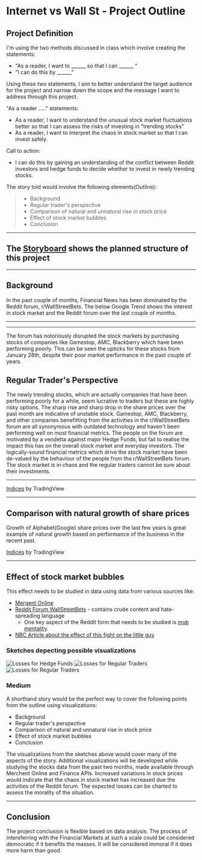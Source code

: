 # Internet vs Wall St - Project Outline

## Project Definition

I'm using the two methods discussed in class which involve creating the statements: 

* "As a reader, I want to ______ so that I can ______ " 
* "I can do this by ______" 

Using these two statements, I aim to better understand the target audience for the project and narrow down the scope and the message I want to address through this project. 

"As a reader ....." statements:
* As a reader, I want to understand the unusual stock market fluctuations better so that I can assess the risks of investing in "trending stocks"
* As a reader, I want to interpret the chaos in stock market so that I can invest safely.

Call to action: 
* I can do this by gaining an understanding of the conflict between Reddit investors and hedge funds to decide whether to invest in newly trending stocks. 

The story told would involve the following elements(Outline): 
> * Background
> * Regular trader's perspective
> * Comparison of natural and unnatural rise in stock price
> * Effect of stock market bubbles
> * Conclusion

_______

## The [Storyboard](/portfolio-viz/storyboard.html) shows the planned structure of this project

_______

## Background
In the past couple of months, Financial News has been dominated by the Reddit forum, r/WallStreetBets. The below Google Trend shows the interest in stock market and the Reddit forum over the last couple of months. 

_______

<script type="text/javascript" src="https://ssl.gstatic.com/trends_nrtr/2431_RC04/embed_loader.js"></script> <script type="text/javascript"> trends.embed.renderExploreWidget("TIMESERIES", {"comparisonItem":[{"keyword":"Stock market","geo":"US","time":"2021-01-01 2021-02-28"},{"keyword":"/g/11j8_7q6wl","geo":"US","time":"2021-01-01 2021-02-28"}],"category":0,"property":""}, {"exploreQuery":"date=2021-01-01%202021-02-28&geo=US&q=Stock%20market,%2Fg%2F11j8_7q6wl","guestPath":"https://trends.google.com:443/trends/embed/"}); </script> 

_____

The forum has notoriously disrupted the stock markets by purchasing stocks of companies like Gamestop, AMC, Blackberry which have been performing poorly. This can be seen the upticks for these stocks from January 28th, despite their poor market performance in the past couple of years. 


## Regular Trader's Perspective
The newly trending stocks, which are actually companies that have been performing poorly for a while, seem lucrative to traders but these are highly risky options. The sharp rise and sharp drop in the share prices over the past month are indicative of unstable stock. 
Gamestop, AMC, Blackberry, and other companies benefitting from the activities in the r/WallStreetBets forum are all synonymous with outdated technology and haven't been performing well on most financial metrics. The people on the forum are motivated by a vendetta against major Hedge Funds, but fail to realise the impact this has on the overall stock market and everyday investors. The logically-sound financial metrics which drive the stock market have been de-valued by the behaviour of the people from the r/WallStreetBets forum. The stock market is in chaos and the regular traders cannot be sure about their investments. 

_____

<!-- TradingView Widget BEGIN -->
<div class="tradingview-widget-container">
  <div class="tradingview-widget-container__widget"></div>
  <div class="tradingview-widget-copyright"><a href="https://www.tradingview.com/markets/indices/" rel="noopener" target="_blank"><span class="blue-text">Indices</span></a> by TradingView</div>
  <script type="text/javascript" src="https://s3.tradingview.com/external-embedding/embed-widget-market-overview.js" async>
  {
  "colorTheme": "dark",
  "dateRange": "3M",
  "showChart": true,
  "locale": "en",
  "width": "100%",
  "height": "100%",
  "largeChartUrl": "",
  "isTransparent": false,
  "showSymbolLogo": true,
  "plotLineColorGrowing": "rgba(25, 118, 210, 1)",
  "plotLineColorFalling": "rgba(25, 118, 210, 1)",
  "gridLineColor": "rgba(42, 46, 57, 1)",
  "scaleFontColor": "rgba(120, 123, 134, 1)",
  "belowLineFillColorGrowing": "rgba(33, 150, 243, 0.12)",
  "belowLineFillColorFalling": "rgba(33, 150, 243, 0.12)",
  "symbolActiveColor": "rgba(33, 150, 243, 0.12)",
  "tabs": [
    {
      "title": "Indices",
      "symbols": [
        {
          "s": "GME"
        },
        {
          "s": "NYSE:BB"
        },
        {
          "s": "NYSE:AMC"
        }
      ],
      "originalTitle": "Indices"
    }
  ]
}
  </script>
</div>
<!-- TradingView Widget END -->

_____

## Comparison with natural growth of share prices

Growth of Alphabet(Google) share prices over the last few years is great example of natural growth based on performance of the business in the recent past. 

<!-- TradingView Widget BEGIN -->
<div class="tradingview-widget-container">
  <div class="tradingview-widget-container__widget"></div>
  <div class="tradingview-widget-copyright"><a href="https://www.tradingview.com/markets/indices/" rel="noopener" target="_blank"><span class="blue-text">Indices</span></a> by TradingView</div>
  <script type="text/javascript" src="https://s3.tradingview.com/external-embedding/embed-widget-market-overview.js" async>
  {
  "colorTheme": "dark",
  "dateRange": "ALL",
  "showChart": true,
  "locale": "en",
  "width": "100%",
  "height": "100%",
  "largeChartUrl": "",
  "isTransparent": false,
  "showSymbolLogo": true,
  "plotLineColorGrowing": "rgba(25, 118, 210, 1)",
  "plotLineColorFalling": "rgba(25, 118, 210, 1)",
  "gridLineColor": "rgba(42, 46, 57, 1)",
  "scaleFontColor": "rgba(120, 123, 134, 1)",
  "belowLineFillColorGrowing": "rgba(33, 150, 243, 0.12)",
  "belowLineFillColorFalling": "rgba(33, 150, 243, 0.12)",
  "symbolActiveColor": "rgba(33, 150, 243, 0.12)",
  "tabs": [
    {
      "title": "Indices",
      "symbols": [
        {
          "s": "NASDAQ:GOOGL"
        }
      ],
      "originalTitle": "Indices"
    }
  ]
}
  </script>
</div>
<!-- TradingView Widget END -->

_______

## Effect of stock market bubbles

This effect needs to be studied in data using data from various sources like: 

* [Mergent Online](https://cmu.idm.oclc.org/login?url=http://www.mergentonline.com/login.php)
* [Reddit Forum WallStreetBets](https://www.reddit.com/r/wallstreetbets/) - contains crude content and hate-spreading language
  * One key aspect of the Reddit form that needs to be studied is [mob mentality](https://www.nbcnews.com/think/opinion/gamestop-trades-meme-investing-make-stocks-ponzi-scheme-hurts-little-ncna1257680). 
* [NBC Article about the effect of this fight on the little guy](https://www.nbcnews.com/think/opinion/gamestop-trades-meme-investing-make-stocks-ponzi-scheme-hurts-little-ncna1257680) 

### Sketches depecting possible visualizations 

<img src="/portfolio-viz/images/Final Project Sketch_4.jpg" alt="Losses for Hedge Funds">

<img src="/portfolio-viz/images/Final Project Sketch_3.jpg" alt="Losses for Regular Traders">

<img src="/portfolio-viz/images/Final Project Sketch_2.jpg" alt="Losses for Regular Traders">


### Medium

A shorthand story would be the perfect way to cover the following points from the outline using visualizations: 
* Background
* Regular trader's perspective
* Comparison of natural and unnatural rise in stock price
* Effect of stock market bubbles
* Conclusion

The visualizations from the sketches above would cover many of the aspects of the story. Additional visualizations will be developed while studying the stocks data from the past two months, made available through Merchent Online and Finance APIs. Increased variations in stock prices would indicate that the chaos in stock market has increased due the activities of the Reddit forum. The expected losses can be charted to assess the morality of the situation. 

_______

## Conclusion

The project conclusion is flexible based on data analysis. The process of intereferring with the Financial Markets at such a scale could be considered democratic if it benefits the masses. It will be considered immoral if it does more harm than good. 
